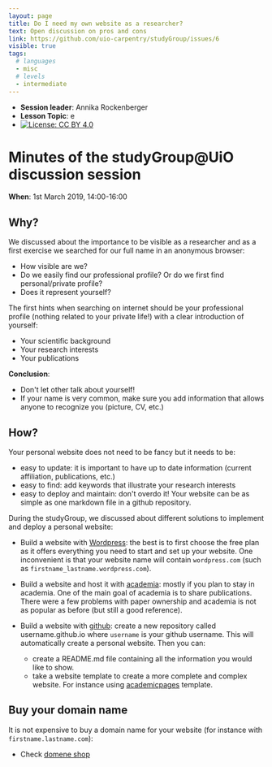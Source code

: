 ```yaml
---
layout: page
title: Do I need my own website as a researcher?
text: Open discussion on pros and cons
link: https://github.com/uio-carpentry/studyGroup/issues/6
visible: true
tags:
  # languages
  - misc
  # levels
  - intermediate
---
```


<!-- change visible to true if you want it on the site -->
<!-- remove any tags listed above that are not relevant -->

 - **Session leader**: Annika Rockenberger
 - **Lesson Topic**: e
 - [![License: CC BY 4.0](https://img.shields.io/badge/License-CC%20BY%204.0-lightgrey.svg)](https://creativecommons.org/licenses/by/4.0/)

# Minutes of the studyGroup@UiO discussion session 

**When**: 1st March 2019, 14:00-16:00

## Why?

We discussed about the importance to be visible as a researcher and as a first exercise we searched for our full name in an anonymous browser:

- How visible are we?
- Do we easily find our professional profile? Or do we first find personal/private profile?
- Does it represent yourself?

The first hints when searching on internet should be your professional profile (nothing related to your private life!) with a clear introduction of yourself:

- Your scientific background
- Your research interests
- Your publications

**Conclusion**:

- Don't let other talk about yourself!
- If your name is very common, make sure you add information that allows anyone to recognize you (picture, CV, etc.)

## How?

Your personal website does not need to be fancy but it needs to be:

- easy to update: it is important to have up to date information (current affiliation, publications, etc.)
- easy to find: add keywords that illustrate your research interests
- easy to deploy and maintain: don't overdo it! Your website can be as simple as one markdown file in a github repository.

During the studyGroup, we discussed about different solutions to implement and deploy a personal website:

- Build a website with [Wordpress](https://wordpress.com/): the best is to first choose the free plan as it offers everything you need to start and set up your website. One inconvenient is that your website name will contain `wordpress.com` (such as `firstname_lastname.wordpress.com`).

- Build a website and host it with [academia](https://www.academia.edu/): mostly if you plan to stay in academia. One of the main goal of academia is to share publications. There were a few problems with paper ownership and academia is not as popular as before (but still a good reference).

- Build a website with [github](https://github.com/): create a new repository called username.github.io where `username` is your github username. This will automatically create a personal website. Then you can:
   - create a README.md file containing all the information you would like to show.
   - take a website template to create a more complete and complex website. For instance     using [academicpages](https://github.com/academicpages/academicpages.github.io) template. 

## Buy your domain name

It is not expensive to buy a domain name for your website (for instance with `firstname.lastname.com`):

- Check [domene shop](https://domene.shop)

